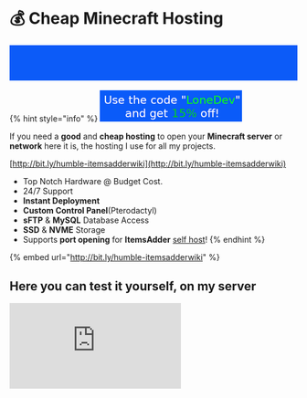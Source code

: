 # 💰 Cheap Minecraft Hosting

![](.gitbook/assets/MMICa0s.gif)

{% hint style="info" %}
![](<.gitbook/assets/immagine (24).png>)

If you need a **good** and **cheap hosting** to open your **Minecraft server** or **network** here it is, the hosting I use for all my projects.

[http://bit.ly/humble-itemsadderwiki](http://bit.ly/humble-itemsadderwiki)

* Top Notch Hardware @ Budget Cost.
* 24/7 Support
* **Instant Deployment**
* **Custom Control Panel**(Pterodactyl)
* **sFTP** & **MySQL** Database Access
* **SSD** & **NVME** Storage
* Supports **port opening** for **ItemsAdder** [self host](plugin-usage/resourcepack-hosting/resourcepack-self-hosting.md)!
{% endhint %}

{% embed url="http://bit.ly/humble-itemsadderwiki" %}

## Here you can test it yourself, on my server

![](http://www.matteodev.it/spigot/test\_server\_banner.php)

